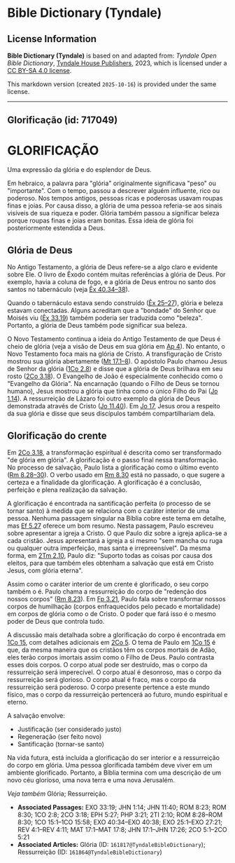 # Bible Dictionary (Tyndale)

## License Information

**Bible Dictionary (Tyndale)** is based on and adapted from: _Tyndale Open Bible Dictionary_, [Tyndale House Publishers](https://tyndaleopenresources.com/), 2023, which is licensed under a [CC BY-SA 4.0 license](https://creativecommons.org/licenses/by-sa/4.0/legalcode.en).

This markdown version (created `2025-10-16`) is provided under the same license.



--------------------------------

## Glorificação (id: 717049)

GLORIFICAÇÃO
============

Uma expressão da glória e do esplendor de Deus.

Em hebraico, a palavra para "glória" originalmente significava "peso" ou "importante". Com o tempo, passou a descrever alguém influente, rico ou poderoso. Nos tempos antigos, pessoas ricas e poderosas usavam roupas finas e joias. Por causa disso, a glória de uma pessoa referia\-se aos sinais visíveis de sua riqueza e poder. Glória também passou a significar beleza porque roupas finas e joias eram bonitas. Essa ideia de glória foi posteriormente estendida a Deus.

Glória de Deus
--------------

No Antigo Testamento, a glória de Deus refere\-se a algo claro e evidente sobre Ele. O livro de Êxodo contém muitas referências à glória de Deus. Por exemplo, havia a coluna de fogo, e a glória de Deus entrou no santo dos santos no tabernáculo (veja [Êx 40\.34–38](https://ref.ly/Exod40:34-Exod40:38)).

Quando o tabernáculo estava sendo construído ([Êx 25–27](https://ref.ly/Exod25:1-Exod27:21)), glória e beleza estavam conectadas. Alguns acreditam que a "bondade" do Senhor que Moisés viu ([Êx 33\.19](https://ref.ly/Exod33:19)) também poderia ser traduzida como "beleza". Portanto, a glória de Deus também pode significar sua beleza.

O Novo Testamento continua a ideia do Antigo Testamento de que Deus é cheio de glória (veja a visão de Deus em sua glória em [Ap 4](https://ref.ly/Rev4:1-Rev4:11)). No entanto, o Novo Testamento foca mais na glória de Cristo. A transfiguração de Cristo mostrou sua glória abertamente ([Mt 17\.1–8](https://ref.ly/Matt17:1-Matt17:8)). O apóstolo Paulo chamou Jesus de Senhor da glória ([1Co 2\.8](https://ref.ly/1Cor2:8)) e disse que a glória de Deus brilhava em seu rosto ([2Co 3\.18](https://ref.ly/2Cor3:18)). O Evangelho de João é especialmente conhecido como o "Evangelho da Glória". Na encarnação (quando o Filho de Deus se tornou humano), Jesus mostrou a glória que tinha como o único Filho do Pai ([Jo 1\.14](https://ref.ly/John1:14)). A ressurreição de Lázaro foi outro exemplo da glória de Deus demonstrada através de Cristo ([Jo 11\.40](https://ref.ly/John11:40)). Em [Jo 17](https://ref.ly/John17:1-John17:26), Jesus orou a respeito da sua glória e disse que seus discípulos também compartilhariam dela.

Glorificação do crente
----------------------

Em [2Co 3\.18](https://ref.ly/2Cor3:18), a transformação espiritual é descrita como ser transformado "de glória em glória". A glorificação é o passo final nessa transformação. No processo de salvação, Paulo lista a glorificação como o último evento ([Rm 8\.28–30](https://ref.ly/Rom8:28-Rom8:30)). O verbo usado em [Rm 8\.30](https://ref.ly/Rom8:30) está no passado, o que sugere a certeza e a finalidade da glorificação. A glorificação é a conclusão, perfeição e plena realização da salvação.

A glorificação é encontrada na santificação perfeita (o processo de se tornar santo) à medida que se relaciona com o caráter interior de uma pessoa. Nenhuma passagem singular na Bíblia cobre este tema em detalhe, mas [Ef 5\.27](https://ref.ly/Eph5:27) oferece um bom resumo. Nesta passagem, Paulo escreveu sobre apresentar a igreja a Cristo. O que Paulo diz sobre a igreja aplica\-se a cada cristão. Jesus apresentará a igreja a si mesmo "sem mancha ou ruga ou qualquer outra imperfeição, mas santa e irrepreensível". Da mesma forma, em [2Tm 2\.10](https://ref.ly/2Tim2:10), Paulo diz: "Suporto todas as coisas por causa dos eleitos, para que também eles obtenham a salvação que está em Cristo Jesus, com glória eterna".

Assim como o caráter interior de um crente é glorificado, o seu corpo também o é. Paulo chama a ressurreição do corpo de "redenção dos nossos corpos" ([Rm 8\.23](https://ref.ly/Rom8:23)). Em [Fp 3\.21](https://ref.ly/Phil3:21), Paulo fala sobre transformar nossos corpos de humilhação (corpos enfraquecidos pelo pecado e mortalidade) em corpos de glória como o de Cristo. O poder que fará isso é o mesmo poder de Deus que controla tudo.

A discussão mais detalhada sobre a glorificação do corpo é encontrada em [1Co 15](https://ref.ly/1Cor15:1-1Cor15:58), com detalhes adicionais em [2Co 5](https://ref.ly/2Cor5:1-2Cor5:21). O tema de Paulo em [1Co 15](https://ref.ly/1Cor15:1-1Cor15:58) é que, da mesma maneira que os cristãos têm os corpos mortais de Adão, eles terão corpos imortais assim como o Filho de Deus. Paulo contrasta esses dois corpos. O corpo atual pode ser destruído, mas o corpo da ressurreição será imperecível. O corpo atual é desonroso, mas o corpo da ressurreição será glorioso. O corpo atual é fraco, mas o corpo da ressurreição será poderoso. O corpo presente pertence a este mundo físico, mas o corpo da ressurreição pertencerá ao futuro, mundo espiritual e eterno.

A salvação envolve:

* Justificação (ser considerado justo)
* Regeneração (ser feito novo)
* Santificação (tornar\-se santo)

Na vida futura, está incluída a glorificação do ser interior e a ressurreição do corpo em glória. Uma pessoa glorificada também deve viver em um ambiente glorificado. Portanto, a Bíblia termina com uma descrição de um novo céu glorioso, uma nova terra e uma nova Jerusalém.

*Veja também* Glória; Ressurreição.

* **Associated Passages:** EXO 33:19; JHN 1:14; JHN 11:40; ROM 8:23; ROM 8:30; 1CO 2:8; 2CO 3:18; EPH 5:27; PHP 3:21; 2TI 2:10; ROM 8:28–ROM 8:30; 1CO 15:1–1CO 15:58; EXO 40:34–EXO 40:38; EXO 25:1–EXO 27:21; REV 4:1–REV 4:11; MAT 17:1–MAT 17:8; JHN 17:1–JHN 17:26; 2CO 5:1–2CO 5:21
* **Associated Articles:** Glória (ID: `161817@TyndaleBibleDictionary`); Ressurreição (ID: `161864@TyndaleBibleDictionary`)


